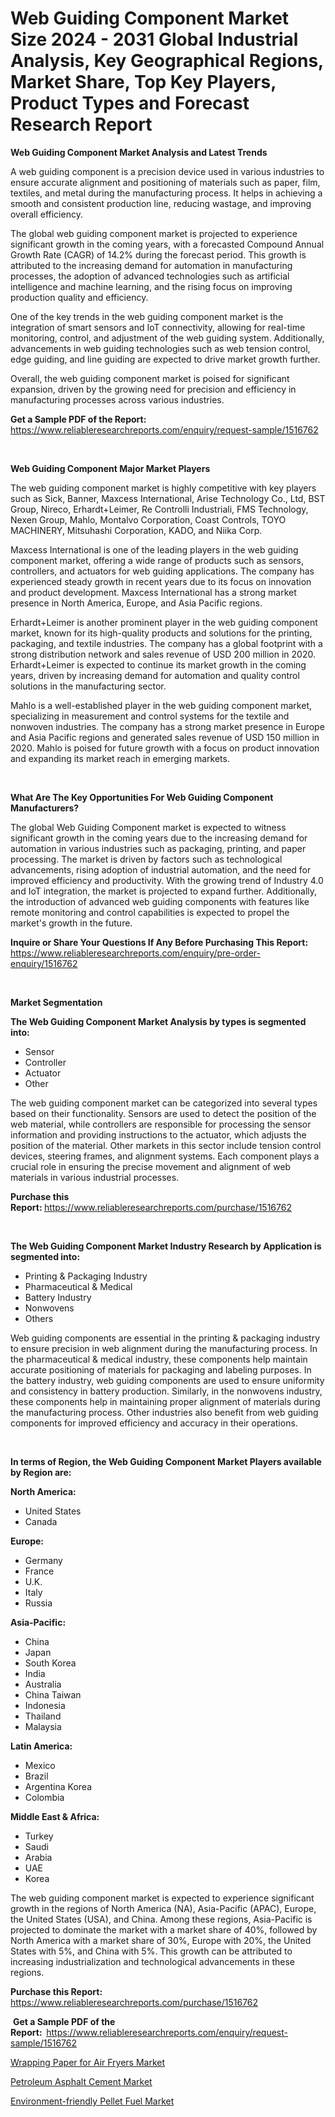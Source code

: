 <p><h1>Web Guiding Component Market Size 2024 - 2031 Global Industrial Analysis, Key Geographical Regions, Market Share, Top Key Players, Product Types and Forecast Research Report</h1></p><p><strong>Web Guiding Component Market Analysis and Latest Trends</strong></p>
<p><p>A web guiding component is a precision device used in various industries to ensure accurate alignment and positioning of materials such as paper, film, textiles, and metal during the manufacturing process. It helps in achieving a smooth and consistent production line, reducing wastage, and improving overall efficiency.</p><p>The global web guiding component market is projected to experience significant growth in the coming years, with a forecasted Compound Annual Growth Rate (CAGR) of 14.2% during the forecast period. This growth is attributed to the increasing demand for automation in manufacturing processes, the adoption of advanced technologies such as artificial intelligence and machine learning, and the rising focus on improving production quality and efficiency.</p><p>One of the key trends in the web guiding component market is the integration of smart sensors and IoT connectivity, allowing for real-time monitoring, control, and adjustment of the web guiding system. Additionally, advancements in web guiding technologies such as web tension control, edge guiding, and line guiding are expected to drive market growth further.</p><p>Overall, the web guiding component market is poised for significant expansion, driven by the growing need for precision and efficiency in manufacturing processes across various industries.</p></p>
<p><strong>Get a Sample PDF of the Report:&nbsp;</strong> <a href="https://www.reliableresearchreports.com/enquiry/request-sample/1516762">https://www.reliableresearchreports.com/enquiry/request-sample/1516762</a></p>
<p>&nbsp;</p>
<p><strong>Web Guiding Component Major Market Players</strong></p>
<p><p>The web guiding component market is highly competitive with key players such as Sick, Banner, Maxcess International, Arise Technology Co., Ltd, BST Group, Nireco, Erhardt+Leimer, Re Controlli Industriali, FMS Technology, Nexen Group, Mahlo, Montalvo Corporation, Coast Controls, TOYO MACHINERY, Mitsuhashi Corporation, KADO, and Niika Corp.</p><p>Maxcess International is one of the leading players in the web guiding component market, offering a wide range of products such as sensors, controllers, and actuators for web guiding applications. The company has experienced steady growth in recent years due to its focus on innovation and product development. Maxcess International has a strong market presence in North America, Europe, and Asia Pacific regions.</p><p>Erhardt+Leimer is another prominent player in the web guiding component market, known for its high-quality products and solutions for the printing, packaging, and textile industries. The company has a global footprint with a strong distribution network and sales revenue of USD 200 million in 2020. Erhardt+Leimer is expected to continue its market growth in the coming years, driven by increasing demand for automation and quality control solutions in the manufacturing sector.</p><p>Mahlo is a well-established player in the web guiding component market, specializing in measurement and control systems for the textile and nonwoven industries. The company has a strong market presence in Europe and Asia Pacific regions and generated sales revenue of USD 150 million in 2020. Mahlo is poised for future growth with a focus on product innovation and expanding its market reach in emerging markets.</p></p>
<p>&nbsp;</p>
<p><strong>What Are The Key Opportunities For Web Guiding Component Manufacturers?</strong></p>
<p><p>The global Web Guiding Component market is expected to witness significant growth in the coming years due to the increasing demand for automation in various industries such as packaging, printing, and paper processing. The market is driven by factors such as technological advancements, rising adoption of industrial automation, and the need for improved efficiency and productivity. With the growing trend of Industry 4.0 and IoT integration, the market is projected to expand further. Additionally, the introduction of advanced web guiding components with features like remote monitoring and control capabilities is expected to propel the market's growth in the future.</p></p>
<p><strong>Inquire or Share Your Questions If Any Before Purchasing This Report:</strong> <a href="https://www.reliableresearchreports.com/enquiry/pre-order-enquiry/1516762">https://www.reliableresearchreports.com/enquiry/pre-order-enquiry/1516762</a></p>
<p>&nbsp;</p>
<p><strong>Market Segmentation</strong></p>
<p><strong>The Web Guiding Component Market Analysis by types is segmented into:</strong></p>
<p><ul><li>Sensor</li><li>Controller</li><li>Actuator</li><li>Other</li></ul></p>
<p><p>The web guiding component market can be categorized into several types based on their functionality. Sensors are used to detect the position of the web material, while controllers are responsible for processing the sensor information and providing instructions to the actuator, which adjusts the position of the material. Other markets in this sector include tension control devices, steering frames, and alignment systems. Each component plays a crucial role in ensuring the precise movement and alignment of web materials in various industrial processes.</p></p>
<p><strong>Purchase this Report:&nbsp;</strong><a href="https://www.reliableresearchreports.com/purchase/1516762">https://www.reliableresearchreports.com/purchase/1516762</a></p>
<p>&nbsp;</p>
<p><strong>The Web Guiding Component Market Industry Research by Application is segmented into:</strong></p>
<p><ul><li>Printing & Packaging Industry</li><li>Pharmaceutical & Medical</li><li>Battery Industry</li><li>Nonwovens</li><li>Others</li></ul></p>
<p><p>Web guiding components are essential in the printing & packaging industry to ensure precision in web alignment during the manufacturing process. In the pharmaceutical & medical industry, these components help maintain accurate positioning of materials for packaging and labeling purposes. In the battery industry, web guiding components are used to ensure uniformity and consistency in battery production. Similarly, in the nonwovens industry, these components help in maintaining proper alignment of materials during the manufacturing process. Other industries also benefit from web guiding components for improved efficiency and accuracy in their operations.</p></p>
<p>&nbsp;</p>
<p><strong>In terms of Region, the Web Guiding Component Market Players available by Region are:</strong></p>
<p>
    <p> <strong> North America: </strong>
        <ul>
            <li>United States</li>
            <li>Canada</li>
        </ul>
        </p> 
    <p> <strong> Europe: </strong>
        <ul>
            <li>Germany</li>
            <li>France</li>
            <li>U.K.</li>
            <li>Italy</li>
            <li>Russia</li>
        </ul>
        </p> 
    <p> <strong> Asia-Pacific: </strong>
        <ul>
            <li>China</li>
            <li>Japan</li>
            <li>South Korea</li>
            <li>India</li>
            <li>Australia</li>
            <li>China Taiwan</li>
            <li>Indonesia</li>
            <li>Thailand</li>
            <li>Malaysia</li>
        </ul>
        </p> 
    <p> <strong> Latin America: </strong>
        <ul>
            <li>Mexico</li>
            <li>Brazil</li>
            <li>Argentina Korea</li>
            <li>Colombia</li>
        </ul>
        </p> 
    <p> <strong> Middle East & Africa: </strong>
        <ul>
            <li>Turkey</li>
            <li>Saudi</li>
            <li>Arabia</li>
            <li>UAE</li>
            <li>Korea</li>
        </ul>
    </p>
    </p>
<p><p>The web guiding component market is expected to experience significant growth in the regions of North America (NA), Asia-Pacific (APAC), Europe, the United States (USA), and China. Among these regions, Asia-Pacific is projected to dominate the market with a market share of 40%, followed by North America with a market share of 30%, Europe with 20%, the United States with 5%, and China with 5%. This growth can be attributed to increasing industrialization and technological advancements in these regions.</p></p>
<p><strong>Purchase this Report: </strong><a href="https://www.reliableresearchreports.com/purchase/1516762">https://www.reliableresearchreports.com/purchase/1516762</a></p>
<p>&nbsp;<strong>Get a Sample PDF of the Report:&nbsp;&nbsp;</strong><a href="https://www.reliableresearchreports.com/enquiry/request-sample/1516762">https://www.reliableresearchreports.com/enquiry/request-sample/1516762</a></p>
<p><strong></strong></p>
<p><p><a href="https://view.publitas.com/reportprime-1/wrapping-paper-for-air-fryers-market-size-share-trends-analysis-report-by-application-regional-outlook-competitive-strategies-and-segment-forecasts-2024-2031/">Wrapping Paper for Air Fryers Market</a></p><p><a href="https://view.publitas.com/reportprime-1/petroleum-asphalt-cement-market-size-furnishes-valuable-information-encompassing-market-share-market-trends-and-projections-spanning-from-2024-to-2031/">Petroleum Asphalt Cement Market</a></p><p><a href="https://view.publitas.com/reportprime-1/environment-friendly-pellet-fuel-market-dynamics-2024-2031-also-about-its-market-trends-projections-and-opportunities/">Environment-friendly Pellet Fuel Market</a></p></p>